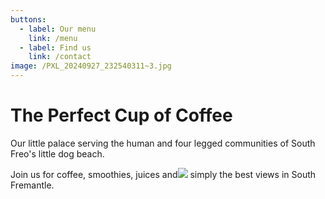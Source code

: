 ```yaml
---
buttons:
  - label: Our menu
    link: /menu
  - label: Find us
    link: /contact
image: /PXL_20240927_232540311~3.jpg
---
```


# The **Perfect** Cup of Coffee

Our little palace serving the human and four legged communities of South Freo's little dog beach.

Join us for coffee, smoothies, juices and![](/PXL_20240927_232540311~3.jpg) simply the best views in South Fremantle.
